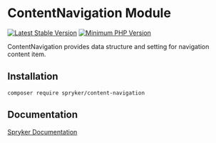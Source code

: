 # ContentNavigation Module
[![Latest Stable Version](https://poser.pugx.org/spryker/content-navigation/v/stable.svg)](https://packagist.org/packages/spryker/content-navigation)
[![Minimum PHP Version](https://img.shields.io/badge/php-%3E%3D%207.4-8892BF.svg)](https://php.net/)

ContentNavigation provides data structure and setting for navigation content item.

## Installation

```
composer require spryker/content-navigation
```

## Documentation

[Spryker Documentation](https://docs.spryker.com)
